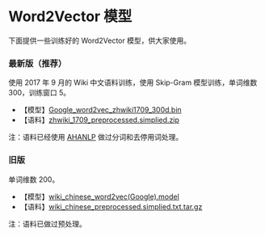 # Word2Vector 模型

下面提供一些训练好的 Word2Vector 模型，供大家使用。

### 最新版（推荐）

使用 2017 年 9 月的 Wiki 中文语料训练，使用 Skip-Gram 模型训练，单词维数 300，训练窗口 5。

- 【模型】[Google_word2vec_zhwiki1709_300d.bin](https://pan.baidu.com/s/1o8zEuYA)
- 【语料】[zhwiki_1709_preprocessed.simplied.zip](https://pan.baidu.com/s/1nuXWdUL)

注：语料已经使用 [AHANLP](https://github.com/jsksxs360/AHANLP) 做过分词和去停用词处理。

### 旧版

单词维数 200。

- 【模型】[wiki_chinese_word2vec(Google).model](https://pan.baidu.com/s/1kUD0jzh)
- 【语料】[wiki_chinese_preprocessed.simplied.txt.tar.gz](https://pan.baidu.com/s/1dFgIbTZ)

注：语料已做过预处理。